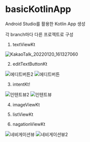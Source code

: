 # basicKotlinApp

Android Studio를 활용한 Kotlin App 생성

각 branch마다 다른 프로젝트로 구성

1. textViewKt

![KakaoTalk_20220120_161327060](https://user-images.githubusercontent.com/84887939/150292492-000832d2-83d6-47a2-941c-8d5b1655603f.jpg)

2. editTextButtonKt

![에디트버튼2](https://user-images.githubusercontent.com/84887939/150294135-77360b15-1963-4e72-838f-1fcb8bacfe0a.jpg)
![에디트버튼](https://user-images.githubusercontent.com/84887939/150294144-0fc50466-74ee-472d-b522-30e95be545c8.jpg)


3. intentKt!

![인텐트뷰2](https://user-images.githubusercontent.com/84887939/150294394-fd92c19f-524b-4775-a40d-0813f60f6d1f.jpg)
![인텐트뷰](https://user-images.githubusercontent.com/84887939/150294442-7c73cafc-3162-47dc-ba7d-305e58d0a5b1.jpg)

4. imageViewKt

5. listViewKt

6. nagationViewKt


![네비게이션뷰](https://user-images.githubusercontent.com/84887939/150293081-45a75969-2de1-4717-8a1f-fc431483c5eb.jpg)
![네비게이션뷰2](https://user-images.githubusercontent.com/84887939/150293096-575c9cd7-22de-4f62-9326-d126ee2bc3dd.jpg)

